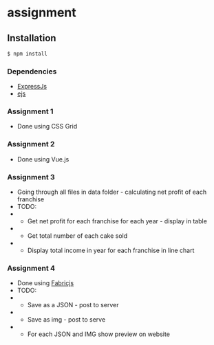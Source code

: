 # assignment
## Installation

```bash
$ npm install
```
### Dependencies
* [ExpressJs](https://github.com/expressjs/express)
* [ejs](https://ejs.co/)

### Assignment 1
* Done using CSS Grid

### Assignment 2
* Done using Vue.js 

### Assignment 3
* Going through all files in data folder - calculating net profit of each franchise
* TODO:
* * Get net profit for each franchise for each year - display in table 
* * Get total number of each cake sold 
* * Display total income in year for each franchise in line chart


### Assignment 4
* Done using [Fabricjs](http://fabricjs.com/)
* TODO: 
* * Save as a JSON - post to server
* * Save as img - post to serve
* * For each JSON and IMG show preview on website

